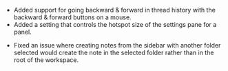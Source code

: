 + Added support for going backward & forward in thread history with the backward & forward buttons on a mouse.
+ Added a setting that controls the hotspot size of the settings pane for a panel.
- Fixed an issue where creating notes from the sidebar with another folder selected would create the note in the selected folder rather than in the root of the workspace.
